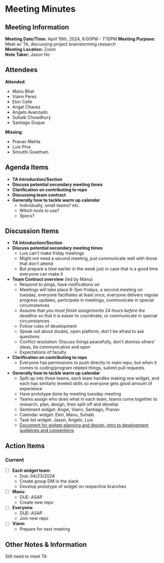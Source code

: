 # Meeting Minutes

## Meeting Information

**Meeting Date/Time:** April 19th, 2024, 6:00PM - 7:10PM
**Meeting Purpose:** Meet w/ TA, discussing project brainstorming research  
**Meeting Location:** Zoom  
**Note Taker:** Jason Ho

## Attendees

**Attended**:

- Manu Bhat
- Viann Perez
- Ekin Celik
- Angel Chavez
- Angelo Avanzado
- Suhaib Chowdhury
- Santiago Duque

**Missing**:

- Pranav Mehta
- Luis Pina
- Smruthi Gowtham

## Agenda Items

- **TA Introduction/Section**
- **Discuss potential secondary meeting times**
- **Clarification on contributing to repo**
- **Discussing team contract**
- **Generally how to tackle warm up calendar**
  - Individually, small teams? etc.
  - Which tools to use?
  - Specs?

## Discussion Items

- **TA Introduction/Section**
- **Discuss potential secondary meeting times**
  - Luis can't make friday meetings
  - Might not need a second meeting, just communicate well with those that don't attend
  - But prepare a time earlier in the week just in case that is a good time everyone can make it
- **Team Contract overview** (led by Manu)
  - Respond to pings, have notifications on
  - Meetings will take place 6-7pm fridays, a second meeting on tuesday, everyone facilitates at least once, everyone delivers regular progress updates, participate in meetings, communicate in special circumstances
  - Assume that *you must finish assignments 24 hours before the deadline* so that it is easier to coordinate, or communicate in special circumstances
  - Follow rules of development
  - Speak out about doubts, open platform, don't be afraid to ask questions
  - Conflict resolution: Discuss things peacefully, don't dismiss others' ideas, be communicative and open
  - Expectations of faculty
- **Clarification on contributing to repo**
  - Everyone has permissions to push directly to main repo, but when it comes to coding/program related things, submit pull requests.
- **Generally how to tackle warm up calendar**
  - Split up into three teams, each team handles making one widget, and each has similarly leveled skills so everyone gets good amount of experience
  - Have prototype done by meeting tuesday meeting
  - Teams assign who does what in each team, teams come together to research, plan, design, then split off and develop
  - Sentiment widget: Angel, Viann, Santiago, Pranav
  - Calendar widget: Ekin, Manu, Suhaib
  - Task list widget: Jason, Angelo, Luis
  - [Document for widget planning and design, intro to development guidelnes and conventions](https://docs.google.com/document/d/1zQPdJeiyDaJnBsWTtaGERfGIPKmQeLUQRRtKlsj2jl0/edit?usp=sharing)

## Action Items

### Current

- [ ] **Each widget team**:
  - Due: 04/23/2024
  - Create group DM in the slack
  - Develop prototype of widget on respective branches
- [ ] **Manu**:
  - DUE: ASAP
  - Create new repo
- [ ] **Everyone**:
  - DUE: ASAP
  - Join new repo
- [ ] **Viann**
  - Prepare for next meeting

## Other Notes & Information

Still need to meet TA
